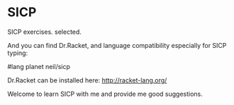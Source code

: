 SICP
====

SICP exercises. selected.

And you can find Dr.Racket, and language compatibility especially for SICP typing:

  #lang planet neil/sicp

Dr.Racket can be installed here:
http://racket-lang.org/

Welcome to learn SICP with me and provide me good suggestions.
